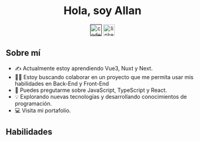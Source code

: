 <h1 align="center">Hola, soy Allan</h1>
<section align="center" style="gap: 2">
  <a target="_blank" href=""><img height="30px" title="Codepen" src="https://i.ibb.co/fM5k7yQ/codepen-plain.png" alt="codepen-plain" border="0"></a>
  <a target="_blank" href="https://www.linkedin.com/in/im-allan/"><img height="30px" title="LinkedIn" src="https://i.ibb.co/WnjtJxS/linkedin-original.png" alt="linkedin-original" border="0"></a>
</section>

<h2>Sobre mí</h2>

* ✍️ Actualmente estoy aprendiendo Vue3, Nuxt y Next.
* 🙋‍♂️ Estoy buscando colaborar en un proyecto que me permita usar mis habilidades en Back-End y Front-End
* 💬 Puedes pregutarme sobre JavaScript, TypeScript y React.
* 💡 Explorando nuevas tecnologías y desarrollando conocimientos de programación.
* 💻 Visita mi portafolio.
<h2>Habilidades</h2>




<!--
**im-allan/im-allan** is a ✨ _special_ ✨ repository because its `README.md` (this file) appears on your GitHub profile.

Here are some ideas to get you started:

- 🔭 I’m currently working on ...
- 🌱 I’m currently learning ...
- 👯 I’m looking to collaborate on ...
- 🤔 I’m looking for help with ...
- 💬 Ask me about ...
- 📫 How to reach me: ...
- 😄 Pronouns: ...
- ⚡ Fun fact: ...
-->
